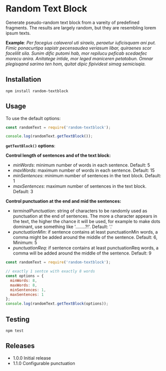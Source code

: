 # Random Text Block

Generate pseudo-random text block from a vareity of predefined fragments. The results are largely random, but they are resembling lorem ipsum texts.

__Example__:
*Per facegius calaverol uti siraelo, peraetur iuficisquam ani put. Fimic ponacurtipa sapistr pecensaudea veriasum libar, quiraenes scor facelilit sila. Sunim dific putomi hab, mor repilucu peficab scedaefec morecu anira. Anitatege intide, mor leged maniceren petatobun. Omnar plegisqand sarimo ten hom, quitat dipic fipividest simag semicisqia.*

## Installation

`npm install random-textblock`
  
## Usage

To use the default options:
```javascript
const randomText = require('random-textblock');

console.log(randomText.getTextBlock());
```

__`getTextBlock()` options__:

**Control length of sentences and of the text block:**
* _minWords_: minimum number of words in each sentence. Default: 5
* _maxWords_: maximum number of words in each sentence. Default: 15
* _minSentences_: minimum number of sentences in the text block. Default: 1
* _maxSentences_: maximum number of sentences in the text block. Default: 3

**Control punctuation at the end and mid the sentences:**
* _terminalPunctuation_: string of characters to be randomly used as punctuation at the end of sentences. The more a character appears in the text, the higher the chance it will be used, for example to make dots dominant, use something like '........?!'. Default: '.'
* _punctuationMin_: if sentence contains at least punctuationMin words, a comma might be added around the middle of the sentence. Default: 6, Minimum: 5
* _punctuationReq_: if sentence contains at least punctuationReq words, a comma will be added around the middle of the sentence. Default: 9

```javascript
const randomText = require('random-textblock');

// exactly 1 sentce with exactly 8 words
const options = {
  minWords: 8,
  maxWords: 8,
  minSentences: 1,
  maxSentences: 1
};
console.log(randomText.getTextBlock(options));
```

## Testing
`npm test`

## Releases
* 1.0.0 Initial release
* 1.1.0 Configurable punctuation
